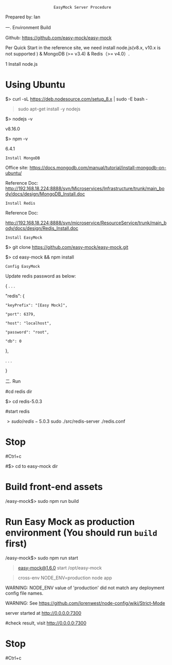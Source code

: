                          EasyMock Server Procedure


Prepared by: Ian

一. Environment Build

Github: https://github.com/easy-mock/easy-mock 


Per  Quick Start in the reference site,  we need install node.js(v8.x, v10.x is not supported ) & MongoDB (>= v3.4) & Redis（>= v4.0）.

1 Install node.js

# Using Ubuntu

$> curl -sL https://deb.nodesource.com/setup_8.x | sudo -E bash -

> sudo apt-get install -y nodejs


$> nodejs -v

v8.16.0

$> npm -v

6.4.1



    Install MongoDB

Office site: https://docs.mongodb.com/manual/tutorial/install-mongodb-on-ubuntu/

Reference Doc:  http://192.168.18.224:8888/svn/Microservices/Infrastructure/trunk/main_body/docs/design/MongoDB_Install.doc 

    Install Redis

Reference Doc:

http://192.168.18.224:8888/svn/microservice/ResourceService/trunk/main_body/docs/design/Redis_Install.doc 


    Install EasyMock

$> git clone https://github.com/easy-mock/easy-mock.git

$> cd easy-mock && npm install



    Config EasyMock 

Update redis password as below:

{ . . .

"redis": {

    "keyPrefix": "[Easy Mock]",

    "port": 6379,

    "host": "localhost",

    "password": "root",

    "db": 0

  },

  . . .

}


二. Run

#cd redis dir

$> cd redis-5.0.3


#start redis

$> sudo /redis-5.0.3$ sudo ./src/redis-server  ./redis.conf

# Stop

#Ctrl+c


#$> cd to easy-mock dir

# Build front-end assets

 /easy-mock$> sudo npm run build


# Run Easy Mock as production environment (You should run `build` first)

/easy-mock$> sudo npm run start

> easy-mock@1.6.0 start /opt/easy-mock

> cross-env NODE_ENV=production node app


WARNING: NODE_ENV value of 'production' did not match any deployment config file names.

WARNING: See https://github.com/lorenwest/node-config/wiki/Strict-Mode

server started at http://0.0.0.0:7300

#check result, visit http://0.0.0.0:7300

# Stop

#Ctrl+c





